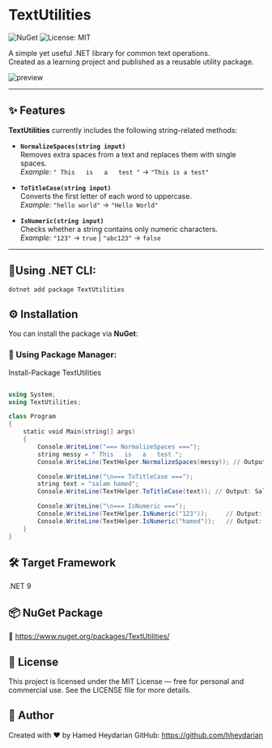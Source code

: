 # TextUtilities

![NuGet](https://img.shields.io/nuget/v/TextUtilities)
![License: MIT](https://img.shields.io/badge/License-MIT-green.svg)

A simple yet useful .NET library for common text operations.  
Created as a learning project and published as a reusable utility package.

![preview](https://raw.githubusercontent.com/hheydarian/TextUtilities/master/assets/images/preview.jpg)

---

## ✨ Features

**TextUtilities** currently includes the following string-related methods:

- **`NormalizeSpaces(string input)`**  
  Removes extra spaces from a text and replaces them with single spaces.  
  _Example:_ `" This   is   a   test "` → `"This is a test"`

- **`ToTitleCase(string input)`**  
  Converts the first letter of each word to uppercase.  
  _Example:_ `"hello world"` → `"Hello World"`

- **`IsNumeric(string input)`**  
  Checks whether a string contains only numeric characters.  
  _Example:_ `"123"` → `true` | `"abc123"` → `false`

---
## 🔸Using .NET CLI:
```
dotnet add package TextUtilities
```
## ⚙️ Installation

You can install the package via **NuGet**:

### 🔸 Using Package Manager:
Install-Package TextUtilities
```powershell

using System;
using TextUtilities;

class Program
{
    static void Main(string[] args)
    {
        Console.WriteLine("=== NormalizeSpaces ===");
        string messy = " This   is   a   test ";
        Console.WriteLine(TextHelper.NormalizeSpaces(messy)); // Output: This is a test

        Console.WriteLine("\n=== ToTitleCase ===");
        string text = "salam hamed";
        Console.WriteLine(TextHelper.ToTitleCase(text)); // Output: Salam Hamed

        Console.WriteLine("\n=== IsNumeric ===");
        Console.WriteLine(TextHelper.IsNumeric("123"));     // Output: True
        Console.WriteLine(TextHelper.IsNumeric("hamed"));   // Output: False
    }
}
```

## 🛠 Target Framework
.NET 9

## 📦 NuGet Package
🔗 https://www.nuget.org/packages/TextUtilities/

## 📄 License
This project is licensed under the MIT License — free for personal and commercial use.
See the LICENSE file for more details.

## 👤 Author
Created with ❤️ by Hamed Heydarian
GitHub: https://github.com/hheydarian
